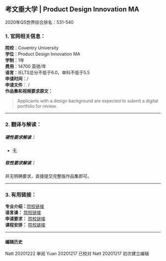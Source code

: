## 考文垂大学 | Product Design Innovation MA

2020年QS世界综合排名：531-540



### 1. 官网相关信息：

**院校**：Coventry University  
**学位**：Product Design Innovation MA  
**学制**：1年  
**费用**：14700 英镑/年  
**语言**：IELTS总分不低于6.0，单科不低于5.5  
**申请时间**：/  
**申请文件**： /  
**作品集和视频要求原文：**   

> Applicants with a design background are expected to submit a digital portfolio for review.





---


### 2. 翻译与解读：

##### 硬性要求解读：
- 无

##### 软性要求解读：

并无明确要求，直接提交完整版作品集即可。



---


### 3. 有用链接：

**专业介绍：**[院校链接](https://www.coventry.ac.uk/course-structure/pg/2020-21/fah/product-design-innovation-ma/)  
**语言课：** [院校链接](https://www.coventry.ac.uk/international-students-hub/new-students/courses-and-fees/pre-sessional-english-courses/)  
**申请要求：** [院校链接](https://www.coventry.ac.uk/course-structure/pg/2019-20/fah/industrial-product-design-msc/?visitor=international)  
**课程安排：** [院校链接](https://www.coventry.ac.uk/course-structure/pg/2019-20/fah/industrial-product-design-msc/?visitor=international)  



---


#### 编辑历史  

Natt 20201222 审阅
Yuan 20201217 已校对
Natt 20201217 初次建立编辑  
